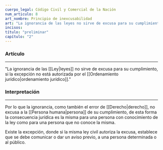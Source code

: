 ```yaml
---
cuerpo_legal: Código Civil y Comercial de la Nación
num_articulo: 8
art_nombre: Principio de inexcusabilidad
art: "La ignorancia de las leyes no sirve de excusa para su cumplimiento, si la excepción no está autorizada por el ordenamiento jurídico."
incisos: 
título: "preliminar"
capítulo: "2"
---
```

### Artículo
---
"La ignorancia de las [[Ley|leyes]] no sirve de excusa para su cumplimiento, si la excepción no está autorizada por el [[Ordenamiento jurídico|ordenamiento jurídico]]."

### Interpretación
---
Por lo que la ignorancia, como también el error de [[Derecho|derecho]], no excusa a la [[Persona humana|persona]] de su cumplimiento, de esta forma la consecuencia jurídica es la misma para una persona con conocimiento de la ley como para una persona que no conoce la misma.

Existe la excepción, donde si la misma ley civil autoriza la excusa, establece que se debe comunicar o dar un aviso previo, a una persona determinada o al público.
